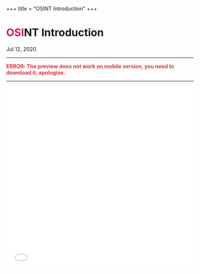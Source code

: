+++
title =  "OSINT Introduction"
+++

<h1> <span style="color:#da1953">OSI</span>NT Introduction </h2>

Jul 12, 2020

---

<span style="color:#dc3545">**ERROR: The preview does not work on mobile version, you need to download it, apologise.**</span>

---

<embed src="/osintintroduction/osintintroduction.pdf#toolbar=0" type="application/pdf" style="width:100%; height:490px;">
